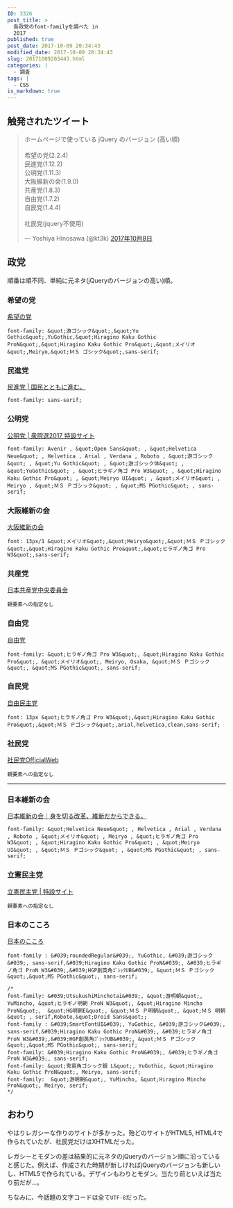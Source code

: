 ```yaml
---
ID: 3326
post_title: >
  各政党のfont-familyを調べた in
  2017
published: true
post_date: 2017-10-09 20:34:43
modified_date: 2017-10-09 20:34:43
slug: 20171009203443.html
categories: |
  - 調査
tags: |
  - CSS
is_markdown: true
---
```

## 触発されたツイート

<blockquote class="twitter-tweet" data-lang="ja"><p lang="ja" dir="ltr">ホームページで使っている jQuery のバージョン (高い順)<br><br>希望の党(2.2.4)<br>民進党(1.12.2)<br>公明党(1.11.3)<br>大阪維新の会(1.9.0)<br>共産党(1.8.3)<br>自由党(1.7.2)<br>自民党(1.4.4)<br><br>社民党(jquery不使用)</p>&mdash; Yoshiya Hinosawa (@kt3k) <a href="https://twitter.com/kt3k/status/917040600288968705?ref_src=twsrc%5Etfw">2017年10月8日</a></blockquote>
<script async src="//platform.twitter.com/widgets.js" charset="utf-8"></script>

<!--more-->

## 政党
順番は順不同、単純に元ネタ(jQueryのバージョンの高い)順。

### 希望の党
[希望の党](https://kibounotou.jp/)

```language-css
font-family: &quot;游ゴシック&quot;,&quot;Yu Gothic&quot;,YuGothic,&quot;Hiragino Kaku Gothic ProN&quot;,&quot;Hiragino Kaku Gothic Pro&quot;,&quot;メイリオ&quot;,Meiryo,&quot;ＭＳ ゴシック&quot;,sans-serif;
```

### 民進党
[民進党 | 国民とともに進む。](https://www.minshin.or.jp/)

```language-css
font-family: sans-serif;
```

### 公明党
[公明党 | 衆院選2017 特設サイト](https://www.komei.or.jp/campaign/shuin2017/)

```language-css
font-family: Avenir , &quot;Open Sans&quot; , &quot;Helvetica Neue&quot; , Helvetica , Arial , Verdana , Roboto , &quot;游ゴシック&quot; , &quot;Yu Gothic&quot; , &quot;游ゴシック体&quot; , &quot;YuGothic&quot; , &quot;ヒラギノ角ゴ Pro W3&quot; , &quot;Hiragino Kaku Gothic Pro&quot; , &quot;Meiryo UI&quot; , &quot;メイリオ&quot; , Meiryo , &quot;ＭＳ Ｐゴシック&quot; , &quot;MS PGothic&quot; , sans-serif;
```


### 大阪維新の会
[大阪維新の会](http://oneosaka.jp/)

```language-css
font: 13px/1 &quot;メイリオ&quot;,&quot;Meiryo&quot;,&quot;ＭＳ Ｐゴシック&quot;,&quot;Hiragino Kaku Gothic Pro&quot;,&quot;ヒラギノ角ゴ Pro W3&quot;,sans-serif;
```

### 共産党
[日本共産党中央委員会](http://www.jcp.or.jp/)

```
親要素への指定なし
```

### 自由党
[自由党](http://www.seikatsu1.jp/)

```language-css
font-family: &quot;ヒラギノ角ゴ Pro W3&quot;, &quot;Hiragino Kaku Gothic Pro&quot;, &quot;メイリオ&quot;, Meiryo, Osaka, &quot;ＭＳ Ｐゴシック&quot;, &quot;MS PGothic&quot;, sans-serif;
```

### 自民党
[自由民主党](https://www.jimin.jp/)

```language-css
font: 13px &quot;ヒラギノ角ゴ Pro W3&quot;,&quot;Hiragino Kaku Gothic Pro&quot;,&quot;ＭＳ Ｐゴシック&quot;,arial,helvetica,clean,sans-serif;
```

### 社民党
[社民党OfficialWeb](http://www5.sdp.or.jp/)

```
親要素への指定なし
```

---

### 日本維新の会

[日本維新の会｜身を切る改革、維新だからできる。](https://o-ishin.jp/)

```language-css
font-family: &quot;Helvetica Neue&quot; , Helvetica , Arial , Verdana , Roboto , &quot;メイリオ&quot; , Meiryo , &quot;ヒラギノ角ゴ Pro W3&quot; , &quot;Hiragino Kaku Gothic Pro&quot; , &quot;Meiryo UI&quot; , &quot;ＭＳ Ｐゴシック&quot; , &quot;MS PGothic&quot; , sans-serif;
```

### 立憲民主党
[立憲民主党 | 特設サイト](http://cdp-japan.jp/teaser/)

```
親要素への指定なし
```

### 日本のこころ
[日本のこころ](https://nippon-kokoro.jp/)

```language-css
font-family : &#039;roundedRegular&#039;, YuGothic, &#039;游ゴシック&#039;, sans-serif,&#039;Hiragino Kaku Gothic ProN&#039;, &#039;ヒラギノ角ゴ ProN W3&#039;,&#039;HGP創英角ｺﾞｼｯｸUB&#039;, &quot;ＭＳ Ｐゴシック&quot;,&quot;MS PGothic&quot;, sans-serif;
	
/*
font-family: &#039;UtsukushiMinchotai&#039;, &quot;游明朝&quot;, YuMincho, &quot;ヒラギノ明朝 ProN W3&quot;, &quot;Hiragino Mincho ProN&quot;,  &quot;HG明朝E&quot;, &quot;ＭＳ Ｐ明朝&quot;, &quot;ＭＳ 明朝&quot; , serif,Roboto,&quot;Droid Sans&quot;; 
font-family : &#039;SmartFontUI&#039;, YuGothic, &#039;游ゴシック&#039;, sans-serif,&#039;Hiragino Kaku Gothic ProN&#039;, &#039;ヒラギノ角ゴ ProN W3&#039;,&#039;HGP創英角ｺﾞｼｯｸUB&#039;, &quot;ＭＳ Ｐゴシック&quot;,&quot;MS PGothic&quot;, sans-serif;
font-family: &#039;Hiragino Kaku Gothic ProN&#039;, &#039;ヒラギノ角ゴ ProN W3&#039;, sans-serif;
font-family: &quot;秀英角ゴシック銀 L&quot;, YuGothic, &quot;Hiragino Kaku Gothic ProN&quot;, Meiryo, sans-serif;
font-family:  &quot;游明朝&quot;, YuMincho, &quot;Hiragino Mincho ProN&quot;, Meiryo, serif;
*/
```


## おわり
やはりレガシーな作りのサイトが多かった。殆どのサイトがHTML5, HTML4で作られていたが、社民党だけはXHTMLだった。

レガシーとモダンの差は結果的に元ネタのjQueryのバージョン順に沿っていると感じた。例えば、作成された時期が新しければjQueryのバージョンも新しいし、HTML5で作られている。デザインもわりとモダン。当たり前といえば当たり前だが…。

ちなみに、今話題の文字コードは全て`UTF-8`だった。